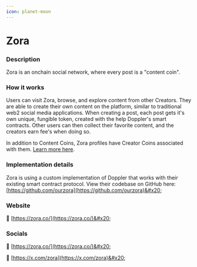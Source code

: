 ```yaml
---
icon: planet-moon
---
```


# Zora

### Description

Zora is an onchain social network, where every post is a "content coin".

### How it works

Users can visit Zora, browse, and explore content from other Creators. They are able to create their own content on the platform, similar to traditional web2 social media applications. When creating a post, each post gets it's own unique, fungible token, created with the help Doppler's smart contracts. Other users can then collect their favorite content, and the creators earn fee's when doing so.&#x20;

In addition to Content Coins, Zora profiles have Creator Coins associated with them. [Learn more here](https://x.com/zora/status/1936096447864488277).&#x20;

### Implementation details

Zora is using a custom implementation of Doppler that works with their existing smart contract protocol. View their codebase on GitHub here: [https://github.com/ourzora](https://github.com/ourzora)&#x20;

### Website

:link: [https://zora.co/](https://zora.co/)&#x20;

### Socials

:link: [https://zora.co/](https://zora.co/)&#x20;

:link: [https://x.com/zora](https://x.com/zora)&#x20;
